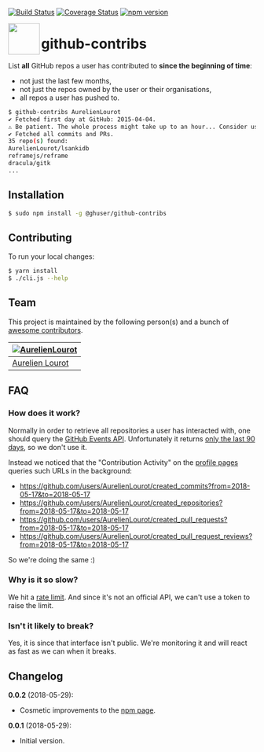 [![Build Status](https://travis-ci.org/AurelienLourot/github-contribs.svg?branch=master)](https://travis-ci.org/AurelienLourot/github-contribs)
[![Coverage Status](https://codecov.io/gh/AurelienLourot/github-contribs/branch/master/graph/badge.svg)](https://codecov.io/gh/AurelienLourot/github-contribs)
[![npm version](https://img.shields.io/npm/v/@ghuser/github-contribs.svg)](https://www.npmjs.com/package/@ghuser/github-contribs)

[<img src="https://rawgit.com/AurelienLourot/github-contribs/master/thirdparty/octicons/repo.svg" align="left" width="64" height="64">](https://github.com/AurelienLourot/github-contribs)

# github-contribs

List **all** GitHub repos a user has contributed to **since the beginning of time**:

* not just the last few months,
* not just the repos owned by the user or their organisations,
* all repos a user has pushed to.

```bash
$ github-contribs AurelienLourot
✔ Fetched first day at GitHub: 2015-04-04.
⚠ Be patient. The whole process might take up to an hour... Consider using --since and/or --until
✔ Fetched all commits and PRs.
35 repo(s) found:
AurelienLourot/lsankidb
reframejs/reframe
dracula/gitk
...
```

## Installation

```bash
$ sudo npm install -g @ghuser/github-contribs
```

## Contributing

To run your local changes:

```bash
$ yarn install
$ ./cli.js --help
```

## Team

This project is maintained by the following person(s) and a bunch of
[awesome contributors](https://github.com/AurelienLourot/github-contribs/graphs/contributors).

[![AurelienLourot](https://avatars0.githubusercontent.com/u/11795312?v=4&s=70)](https://github.com/AurelienLourot) |
--- |
[Aurelien Lourot](https://github.com/AurelienLourot) |

## FAQ

### How does it work?

Normally in order to retrieve all repositories a user has interacted with, one should query the
[GitHub Events API](https://stackoverflow.com/a/37554614/1855917). Unfortunately it returns
[only the last 90 days](https://stackoverflow.com/a/38274468/1855917), so we don't use it.

Instead we noticed that the "Contribution Activity" on the
[profile pages](https://github.com/AurelienLourot) queries such URLs in the background:

* https://github.com/users/AurelienLourot/created_commits?from=2018-05-17&to=2018-05-17
* https://github.com/users/AurelienLourot/created_repositories?from=2018-05-17&to=2018-05-17
* https://github.com/users/AurelienLourot/created_pull_requests?from=2018-05-17&to=2018-05-17
* https://github.com/users/AurelienLourot/created_pull_request_reviews?from=2018-05-17&to=2018-05-17

So we're doing the same :)

### Why is it so slow?

We hit a [rate limit](https://en.wikipedia.org/wiki/Rate_limiting). And since it's not an official
API, we can't use a token to raise the limit.

### Isn't it likely to break?

Yes, it is since that interface isn't public. We're monitoring it and will react as fast as we can
when it breaks.

## Changelog

**0.0.2** (2018-05-29):
  * Cosmetic improvements to the [npm page](https://www.npmjs.com/package/@ghuser/github-contribs).

**0.0.1** (2018-05-29):
  * Initial version.

